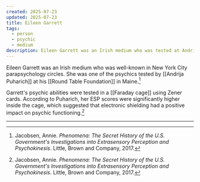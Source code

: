 ```yaml
---
created: 2025-07-23
updated: 2025-07-23
title: Eileen Garrett
tags:
  - person
  - psychic
  - medium
description: Eileen Garrett was an Irish medium who was tested at Andrija Puharich's Round Table Foundation.
---
```


Eileen Garrett was an Irish medium who was well-known in New York City parapsychology circles. She was one of the psychics tested by [[Andrija Puharich]] at his [[Round Table Foundation]] in Maine.[^1]

Garrett's psychic abilities were tested in a [[Faraday cage]] using Zener cards. According to Puharich, her ESP scores were significantly higher inside the cage, which suggested that electronic shielding had a positive impact on psychic functioning.[^1]

---

[^1]: Jacobsen, Annie. *Phenomena: The Secret History of the U.S. Government's Investigations into Extrasensory Perception and Psychokinesis*. Little, Brown and Company, 2017.
